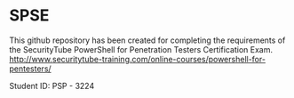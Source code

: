 # SPSE
This github repository has been created for completing the requirements of the SecurityTube PowerShell for Penetration Testers Certification Exam. 
http://www.securitytube-training.com/online-courses/powershell-for-pentesters/

Student ID: PSP - 3224
